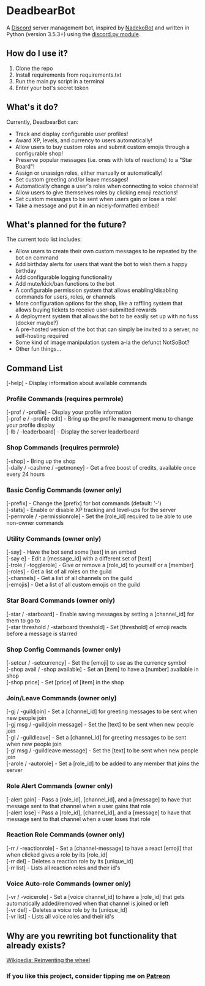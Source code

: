 # DeadbearBot
A [Discord](https://discordapp.com/) server management bot, inspired by [NadekoBot](https://nadekobot.me/) and written in Python (version 3.5.3+) using the [discord.py module](https://github.com/Rapptz/discord.py).

## How do I use it?
1. Clone the repo
2. Install requirements from requirements.txt
3. Run the main.py script in a terminal
4. Enter your bot's secret token

## What's it do?
Currently, DeadbearBot can:
* Track and display configurable user profiles!
* Award XP, levels, and currency to users automatically!
* Allow users to buy custom roles and submit custom emojis through a configurable shop!
* Preserve popular messages (i.e. ones with lots of reactions) to a "Star Board"!
* Assign or unassign roles, either manually or automatically!
* Set custom greeting and/or leave messages!
* Automatically change a user's roles when connecting to voice channels!
* Allow users to give themselves roles by clicking emoji reactions!
* Set custom messages to be sent when users gain or lose a role!
* Take a message and put it in an nicely-formatted embed!

## What's planned for the future?
The current todo list includes:
* Allow users to create their own custom messages to be repeated by the bot on command
* Add birthday alerts for users that want the bot to wish them a happy birthday
* Add configurable logging functionality
* Add mute/kick/ban functions to the bot
* A configurable permission system that allows enabling/disabling commands for users, roles, or channels
* More configuration options for the shop, like a raffling system that allows buying tickets to receive user-submitted rewards
* A deployment system that allows the bot to be easily set up with no fuss (docker maybe?)
* A pre-hosted version of the bot that can simply be invited to a server, no self-hosting required
* Some kind of image manipulation system a-la the defunct NotSoBot?
* Other fun things...

## Command List ##
[-help] - Display information about available commands  

### Profile Commands (requires permrole)  
[-prof / -profile] - Display your profile information  
[-prof e / -profile edit] - Bring up the profile management menu to change your profile display  
[-lb / -leaderboard] - Display the server leaderboard  

### Shop Commands (requires permrole)  
[-shop] - Bring up the shop  
[-daily / -cashme / -getmoney] - Get a free boost of credits, available once every 24 hours  

### Basic Config Commands (owner only)  
[-prefix] - Change the [prefix] for bot commands (default: '-')  
[-stats] - Enable or disable XP tracking and level-ups for the server  
[-permrole / -permissionrole] - Set the [role_id] required to be able to use non-owner commands  

### Utility Commands (owner only)  
[-say] - Have the bot send some [text] in an embed  
[-say e] - Edit a [message_id] with a different set of [text]  
[-trole / -togglerole] - Give or remove a [role_id] to yourself or a [member]  
[-roles] - Get a list of all roles on the guild  
[-channels] - Get a list of all channels on the guild  
[-emojis] - Get a list of all custom emojis on the guild  

### Star Board Commands (owner only)  
[-star / -starboard] - Enable saving messages by setting a [channel_id] for them to go to  
[-star threshold / -starboard threshold] - Set [threshold] of emoji reacts before a message is starred  

### Shop Config Commands (owner only)  
[-setcur / -setcurrency] - Set the [emoji] to use as the currency symbol  
[-shop avail / -shop available] - Set an [item] to have a [number] available in shop  
[-shop price] - Set [price] of [item] in the shop  

### Join/Leave Commands (owner only)  
[-gj / -guildjoin] - Set a [channel_id] for greeting messages to be sent when new people join  
[-gj msg / -guildjoin message] - Set the [text] to be sent when new people join  
[-gl / -guildleave] - Set a [channel_id] for greeting messages to be sent when new people join  
[-gl msg / -guildleave message] - Set the [text] to be sent when new people join  
[-arole / -autorole] - Set a [role_id] to be added to any member that joins the server  

### Role Alert Commands (owner only)  
[-alert gain] - Pass a [role_id], [channel_id], and a [message] to have that message sent to that channel when a user gains that role  
[-alert lose] - Pass a [role_id], [channel_id], and a [message] to have that message sent to that channel when a user loses that role  

### Reaction Role Commands (owner only)  
[-rr / -reactionrole] - Set a [channel-message] to have a react [emoji] that when clicked gives a role by its [role_id]  
[-rr del] - Deletes a reaction role by its [unique_id]  
[-rr list] - Lists all reaction roles and their id's  

### Voice Auto-role Commands (owner only)  
[-vr / -voicerole] - Set a [voice channel_id] to have a [role_id] that gets automatically added/removed when that channel is joined or left  
[-vr del] - Deletes a voice role by its [unique_id]  
[-vr list] - Lists all voice roles and their id's  


## Why are you rewriting bot functionality that already exists?
[Wikipedia: Reinventing the wheel](https://en.wikipedia.org/wiki/Reinventing_the_wheel)


### If you like this project, consider tipping me on [Patreon](https://www.patreon.com/DEADBEAR)
